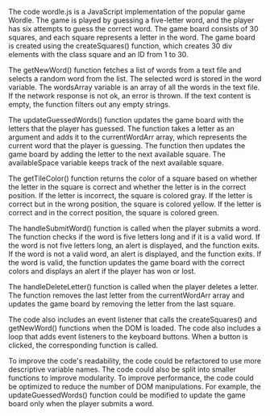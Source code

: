 The code wordle.js is a JavaScript implementation of the popular game Wordle. The game is played by guessing a five-letter word, and the player has six attempts to guess the correct word. The game board consists of 30 squares, and each square represents a letter in the word. The game board is created using the createSquares() function, which creates 30 div elements with the class square and an ID from 1 to 30.

The getNewWord() function fetches a list of words from a text file and selects a random word from the list. The selected word is stored in the word variable. The wordsArray variable is an array of all the words in the text file. If the network response is not ok, an error is thrown. If the text content is empty, the function filters out any empty strings.

The updateGuessedWords() function updates the game board with the letters that the player has guessed. The function takes a letter as an argument and adds it to the currentWordArr array, which represents the current word that the player is guessing. The function then updates the game board by adding the letter to the next available square. The availableSpace variable keeps track of the next available square.

The getTileColor() function returns the color of a square based on whether the letter in the square is correct and whether the letter is in the correct position. If the letter is incorrect, the square is colored gray. If the letter is correct but in the wrong position, the square is colored yellow. If the letter is correct and in the correct position, the square is colored green.

The handleSubmitWord() function is called when the player submits a word. The function checks if the word is five letters long and if it is a valid word. If the word is not five letters long, an alert is displayed, and the function exits. If the word is not a valid word, an alert is displayed, and the function exits. If the word is valid, the function updates the game board with the correct colors and displays an alert if the player has won or lost.

The handleDeleteLetter() function is called when the player deletes a letter. The function removes the last letter from the currentWordArr array and updates the game board by removing the letter from the last square.

The code also includes an event listener that calls the createSquares() and getNewWord() functions when the DOM is loaded. The code also includes a loop that adds event listeners to the keyboard buttons. When a button is clicked, the corresponding function is called.

To improve the code's readability, the code could be refactored to use more descriptive variable names. The code could also be split into smaller functions to improve modularity. To improve performance, the code could be optimized to reduce the number of DOM manipulations. For example, the updateGuessedWords() function could be modified to update the game board only when the player submits a word.